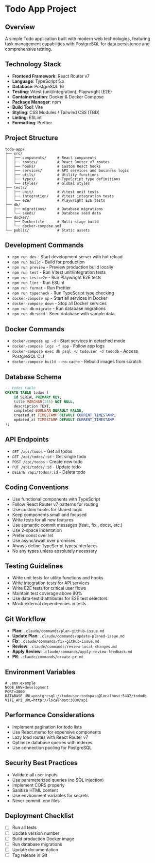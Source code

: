 # Todo App Project

## Overview
A simple Todo application built with modern web technologies, featuring task management capabilities with PostgreSQL for data persistence and comprehensive testing.

## Technology Stack
- **Frontend Framework**: React Router v7
- **Language**: TypeScript 5.x
- **Database**: PostgreSQL 16
- **Testing**: Vitest (unit/integration), Playwright (E2E)
- **Containerization**: Docker & Docker Compose
- **Package Manager**: npm
- **Build Tool**: Vite
- **Styling**: CSS Modules / Tailwind CSS (TBD)
- **Linting**: ESLint
- **Formatting**: Prettier

## Project Structure
```
todo-app/
├── src/
│   ├── components/     # React components
│   ├── routes/         # React Router v7 routes
│   ├── hooks/          # Custom React hooks
│   ├── services/       # API services and business logic
│   ├── utils/          # Utility functions
│   ├── types/          # TypeScript type definitions
│   └── styles/         # Global styles
├── tests/
│   ├── unit/           # Vitest unit tests
│   ├── integration/    # Vitest integration tests
│   └── e2e/            # Playwright E2E tests
├── db/
│   ├── migrations/     # Database migrations
│   └── seeds/          # Database seed data
├── docker/
│   ├── Dockerfile      # Multi-stage build
│   └── docker-compose.yml
└── public/             # Static assets
```

## Development Commands
- `npm run dev` - Start development server with hot reload
- `npm run build` - Build for production
- `npm run preview` - Preview production build locally
- `npm run test` - Run Vitest unit/integration tests
- `npm run test:e2e` - Run Playwright E2E tests
- `npm run lint` - Run ESLint
- `npm run format` - Run Prettier
- `npm run typecheck` - Run TypeScript type checking
- `docker-compose up` - Start all services in Docker
- `docker-compose down` - Stop all Docker services
- `npm run db:migrate` - Run database migrations
- `npm run db:seed` - Seed database with sample data

## Docker Commands
- `docker-compose up -d` - Start services in detached mode
- `docker-compose logs -f app` - Follow app logs
- `docker-compose exec db psql -U todouser -d tododb` - Access PostgreSQL CLI
- `docker-compose build --no-cache` - Rebuild images from scratch

## Database Schema
```sql
-- todos table
CREATE TABLE todos (
    id SERIAL PRIMARY KEY,
    title VARCHAR(255) NOT NULL,
    description TEXT,
    completed BOOLEAN DEFAULT FALSE,
    created_at TIMESTAMP DEFAULT CURRENT_TIMESTAMP,
    updated_at TIMESTAMP DEFAULT CURRENT_TIMESTAMP
);
```

## API Endpoints
- `GET /api/todos` - Get all todos
- `GET /api/todos/:id` - Get single todo
- `POST /api/todos` - Create new todo
- `PUT /api/todos/:id` - Update todo
- `DELETE /api/todos/:id` - Delete todo

## Coding Conventions
- Use functional components with TypeScript
- Follow React Router v7 patterns for routing
- Use custom hooks for shared logic
- Keep components small and focused
- Write tests for all new features
- Use semantic commit messages (feat:, fix:, docs:, etc.)
- Use 2-space indentation
- Prefer const over let
- Use async/await over promises
- Always define TypeScript types/interfaces
- No any types unless absolutely necessary

## Testing Guidelines
- Write unit tests for utility functions and hooks
- Write integration tests for API services
- Write E2E tests for critical user flows
- Maintain test coverage above 80%
- Use data-testid attributes for E2E test selectors
- Mock external dependencies in tests

## Git Workflow
- **Plan**: `.claude/commands/plan-github-issue.md`
- **Update Plan**: `.claude/commands/update-planed-issue.md`
- **Fix**: `.claude/commands/fix-github-issue.md`
- **Review**: `.claude/commands/review-local-changes.md`
- **Apply Review**: `.claude/commands/apply-review-feedback.md`
- **PR**: `.claude/commands/create-pr.md`

## Environment Variables
```env
# .env.example
NODE_ENV=development
PORT=3000
DATABASE_URL=postgresql://todouser:todopass@localhost:5432/tododb
VITE_API_URL=http://localhost:3000/api
```

## Performance Considerations
- Implement pagination for todo lists
- Use React.memo for expensive components
- Lazy load routes with React Router v7
- Optimize database queries with indexes
- Use connection pooling for PostgreSQL

## Security Best Practices
- Validate all user inputs
- Use parameterized queries (no SQL injection)
- Implement CORS properly
- Sanitize HTML content
- Use environment variables for secrets
- Never commit .env files

## Deployment Checklist
- [ ] Run all tests
- [ ] Update version number
- [ ] Build production Docker image
- [ ] Run database migrations
- [ ] Update documentation
- [ ] Tag release in Git